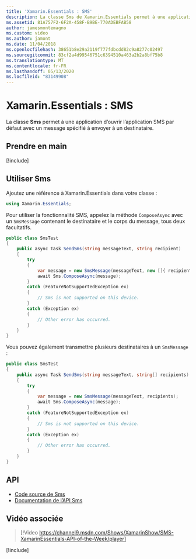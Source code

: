 ```yaml
---
title: 'Xamarin.Essentials : SMS'
description: La classe Sms de Xamarin.Essentials permet à une application d’ouvrir l’application SMS par défaut avec un message spécifié à envoyer à un destinataire.
ms.assetid: 81A757F2-6F2A-458F-B9BE-770ADEBFAB58
author: jamesmontemagno
ms.custom: video
ms.author: jamont
ms.date: 11/04/2018
ms.openlocfilehash: 38651b8e29a2119f777fdbcdd82c9a8277c02497
ms.sourcegitcommit: 83cf2a4d99546751c6394510a463a2b2a8bf75b8
ms.translationtype: MT
ms.contentlocale: fr-FR
ms.lasthandoff: 05/13/2020
ms.locfileid: "83149908"
---
```

# <a name="xamarinessentials-sms"></a>Xamarin.Essentials : SMS

La classe **Sms** permet à une application d’ouvrir l’application SMS par défaut avec un message spécifié à envoyer à un destinataire.

## <a name="get-started"></a>Prendre en main

[!include[](~/essentials/includes/get-started.md)]

## <a name="using-sms"></a>Utiliser Sms

Ajoutez une référence à Xamarin.Essentials dans votre classe :

```csharp
using Xamarin.Essentials;
```

Pour utiliser la fonctionnalité SMS, appelez la méthode `ComposeAsync` avec un `SmsMessage` contenant le destinataire et le corps du message, tous deux facultatifs.

```csharp
public class SmsTest
{
    public async Task SendSms(string messageText, string recipient)
    {
        try
        {
            var message = new SmsMessage(messageText, new []{ recipient });
            await Sms.ComposeAsync(message);
        }
        catch (FeatureNotSupportedException ex)
        {
            // Sms is not supported on this device.
        }
        catch (Exception ex)
        {
            // Other error has occurred.
        }
    }
}
```

Vous pouvez également transmettre plusieurs destinataires à un `SmsMessage` :

```csharp
public class SmsTest
{
    public async Task SendSms(string messageText, string[] recipients)
    {
        try
        {
            var message = new SmsMessage(messageText, recipients);
            await Sms.ComposeAsync(message);
        }
        catch (FeatureNotSupportedException ex)
        {
            // Sms is not supported on this device.
        }
        catch (Exception ex)
        {
            // Other error has occurred.
        }
    }
}
```

## <a name="api"></a>API

- [Code source de Sms](https://github.com/xamarin/Essentials/tree/master/Xamarin.Essentials/Sms)
- [Documentation de l’API Sms](xref:Xamarin.Essentials.Sms)

## <a name="related-video"></a>Vidéo associée

> [!Video https://channel9.msdn.com/Shows/XamarinShow/SMS-XamarinEssentials-API-of-the-Week/player]

[!include[](~/essentials/includes/xamarin-show-essentials.md)]
